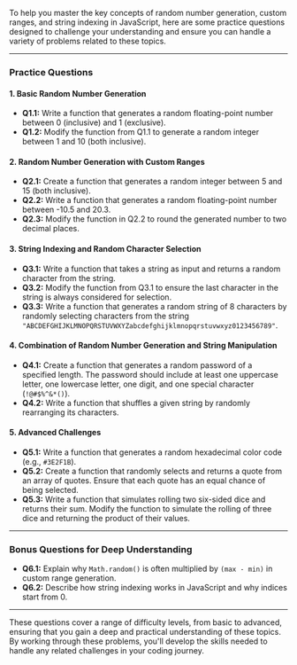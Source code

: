 To help you master the key concepts of random number generation, custom ranges, and string indexing in JavaScript, here are some practice questions designed to challenge your understanding and ensure you can handle a variety of problems related to these topics.

---

### **Practice Questions**

#### **1. Basic Random Number Generation**
- **Q1.1:** Write a function that generates a random floating-point number between 0 (inclusive) and 1 (exclusive).
- **Q1.2:** Modify the function from Q1.1 to generate a random integer between 1 and 10 (both inclusive).

#### **2. Random Number Generation with Custom Ranges**
- **Q2.1:** Create a function that generates a random integer between 5 and 15 (both inclusive).
- **Q2.2:** Write a function that generates a random floating-point number between -10.5 and 20.3.
- **Q2.3:** Modify the function in Q2.2 to round the generated number to two decimal places.

#### **3. String Indexing and Random Character Selection**
- **Q3.1:** Write a function that takes a string as input and returns a random character from the string.
- **Q3.2:** Modify the function from Q3.1 to ensure the last character in the string is always considered for selection.
- **Q3.3:** Write a function that generates a random string of 8 characters by randomly selecting characters from the string `"ABCDEFGHIJKLMNOPQRSTUVWXYZabcdefghijklmnopqrstuvwxyz0123456789"`.

#### **4. Combination of Random Number Generation and String Manipulation**
- **Q4.1:** Create a function that generates a random password of a specified length. The password should include at least one uppercase letter, one lowercase letter, one digit, and one special character (`!@#$%^&*()`).
- **Q4.2:** Write a function that shuffles a given string by randomly rearranging its characters.

#### **5. Advanced Challenges**
- **Q5.1:** Write a function that generates a random hexadecimal color code (e.g., `#3E2F1B`).
- **Q5.2:** Create a function that randomly selects and returns a quote from an array of quotes. Ensure that each quote has an equal chance of being selected.
- **Q5.3:** Write a function that simulates rolling two six-sided dice and returns their sum. Modify the function to simulate the rolling of three dice and returning the product of their values.

---

### **Bonus Questions for Deep Understanding**
- **Q6.1:** Explain why `Math.random()` is often multiplied by `(max - min)` in custom range generation.
- **Q6.2:** Describe how string indexing works in JavaScript and why indices start from 0.

---

These questions cover a range of difficulty levels, from basic to advanced, ensuring that you gain a deep and practical understanding of these topics. By working through these problems, you'll develop the skills needed to handle any related challenges in your coding journey.